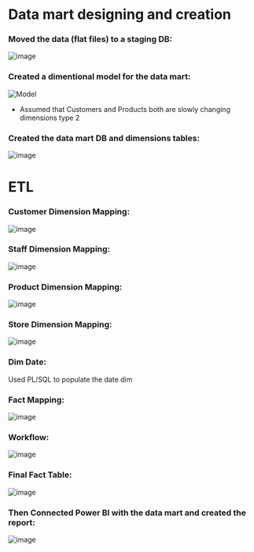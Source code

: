 # Data mart designing and creation

### Moved the data (flat files) to a staging DB:

![image](https://github.com/MohamedWageh09/BikeStores-Data-Mart-to-Dashboard-Development/assets/120044385/6a3632d3-b513-4b28-8a5d-df816f49904e)



### Created a dimentional model for the data mart:

![Model](https://github.com/MohamedWageh09/BikeStores-Data-Mart-to-Dashboard-Development/assets/120044385/3a04a6a1-5cf6-43e9-90dc-dbd859a5a118)

- Assumed that Customers and Products both are slowly changing dimensions type 2 


### Created the data mart DB and dimensions tables:

![image](https://github.com/MohamedWageh09/BikeStores-Data-Mart-to-Dashboard-Development/assets/120044385/71d781cd-52ed-4908-bd52-888e4968ad7c)

# ETL

### Customer Dimension Mapping:

![image](https://github.com/MohamedWageh09/BikeStores-Data-Mart-to-Dashboard-Development/assets/120044385/b393ebf7-a1fa-4411-b4d0-18f47e82b2bd)

### Staff Dimension Mapping:

![image](https://github.com/MohamedWageh09/BikeStores-Data-Mart-to-Dashboard-Development/assets/120044385/20ba775a-e498-4061-acf5-397806424b60)

### Product Dimension Mapping:

![image](https://github.com/MohamedWageh09/BikeStores-Data-Mart-to-Dashboard-Development/assets/120044385/514e17ff-d72b-462a-ba97-486727ac938f)

### Store Dimension Mapping:

![image](https://github.com/MohamedWageh09/BikeStores-Data-Mart-to-Dashboard-Development/assets/120044385/d2b74dd3-eb40-4ccd-bd0d-7620f9079eaf)

### Dim Date:

Used PL/SQL to populate the date dim

### Fact Mapping:

![image](https://github.com/MohamedWageh09/BikeStores-Data-Mart-to-Dashboard-Development/assets/120044385/238017b8-f351-4911-9ca4-ad664ff2758a)

### Workflow:

![image](https://github.com/MohamedWageh09/BikeStores-Data-Mart-to-Dashboard-Development/assets/120044385/1b991528-0825-4806-9882-43d5f130e5a6)

### Final Fact Table:

![image](https://github.com/MohamedWageh09/BikeStores-Data-Mart-to-Dashboard-Development/assets/120044385/7583c3de-e3e7-42a2-8173-c9daf4c5963c)

### Then Connected Power BI with the data mart and created the report:

![image](https://github.com/MohamedWageh09/BikeStores-Data-Mart-to-Dashboard-Development/assets/120044385/3411ad03-3917-4e8b-b711-555102729e78)








